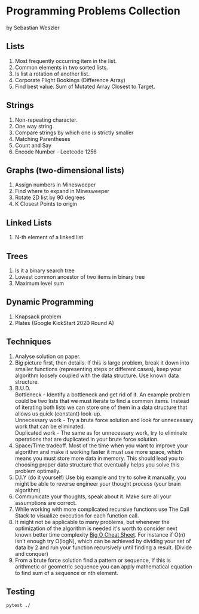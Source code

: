 # Programming Problems Collection
by Sebastian Weszler

## Lists
1. Most frequently occurring item in the list.
2. Common elements in two sorted lists.
3. Is list a rotation of another list.
4. Corporate Flight Bookings (Difference Array)
5. Find best value. Sum of Mutated Array Closest to Target.

## Strings
1. Non-repeating character.
2. One way string.
3. Compare strings by which one is strictly smaller
4. Matching Parentheses
5. Count and Say
6. Encode Number - Leetcode 1256

## Graphs (two-dimensional lists)
1. Assign numbers in Minesweeper
2. Find where to expand in Minesweeper
3. Rotate 2D list by 90 degrees
4. K Closest Points to origin

## Linked Lists
1. N-th element of a linked list

## Trees
1. Is it a binary search tree
2. Lowest common ancestor of two items in binary tree
3. Maximum level sum

## Dynamic Programming
1. Knapsack problem  
2. Plates (Google KickStart 2020 Round A)  

## Techniques
1. Analyse solution on paper.
2. Big picture first, then details. If this is large problem, break it down into smaller functions (representing steps or different cases), keep your algorithm loosely coupled with the data structure. Use known data structure.
3. B.U.D.  
Bottleneck - Identify a bottleneck and get rid of it. An example problem could be two lists that we must iterate to find a common items.
Instead of iterating both lists we can store one of them in a data structure that allows us quick (constant) look-up.  
Unnecessary work - Try a brute force solution and look for unnecessary work that can be eliminated.   
Duplicated work - The same as for unnecessary work, try to eliminate operations that are duplicated in your brute force solution.
4. Space/Time tradeoff. Most of the time when you want to improve your algorithm and make it working faster it must use more space, which means you must store more data in memory. This should lead you to choosing proper data structure that eventually helps you solve this problem optimally.
5. D.I.Y (do it yourself) Use big example and try to solve it manually, you might be able to reverse engineer your thought process (your brain algorithm)
6. Communicate your thoughts, speak about it. Make sure all your assumptions are correct.
7. While working with more complicated recursive functions use The Call Stack to visualize execution for each function call.
8. It might not be applicable to many problems, but whenever the optimization of the algorithm is needed it's worth to consider next known better time complexity [Big O Cheat Sheet](https://www.bigocheatsheet.com/). For instance if O(n) isn't enough try O(logN), which can be achieved by dividing your set of data by 2 and run your function recursively until finding a result. (Divide and conquer)
9. From a brute force solution find a pattern or sequence, if this is arithmetic or geometric sequence you can apply mathematical equation to find sum of a sequence or nth element.


## Testing

```
pytest ./
```